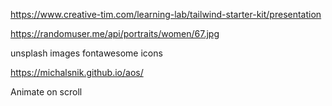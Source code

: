 https://www.creative-tim.com/learning-lab/tailwind-starter-kit/presentation

https://randomuser.me/api/portraits/women/67.jpg

unsplash images
fontawesome icons

https://michalsnik.github.io/aos/

Animate on scroll
